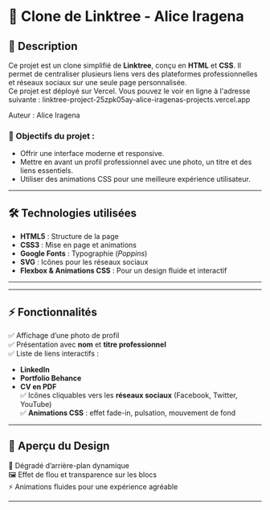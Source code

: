 # 🚀 Clone de Linktree - Alice Iragena

## 📌 Description

Ce projet est un clone simplifié de **Linktree**, conçu en **HTML** et **CSS**. Il permet de centraliser plusieurs liens vers des plateformes professionnelles et réseaux sociaux sur une seule page personnalisée.  
Ce projet est déployé sur Vercel. Vous pouvez le voir en ligne à l'adresse suivante : linktree-project-25zpk05ay-alice-iragenas-projects.vercel.app

Auteur : Alice Iragena

### 🎯 Objectifs du projet :
- Offrir une interface moderne et responsive.
- Mettre en avant un profil professionnel avec une photo, un titre et des liens essentiels.
- Utiliser des animations CSS pour une meilleure expérience utilisateur.

---

## 🛠️ Technologies utilisées

- **HTML5** : Structure de la page
- **CSS3** : Mise en page et animations
- **Google Fonts** : Typographie (_Poppins_)
- **SVG** : Icônes pour les réseaux sociaux
- **Flexbox & Animations CSS** : Pour un design fluide et interactif

---

---

## ⚡ Fonctionnalités

✅ Affichage d’une photo de profil  
✅ Présentation avec **nom** et **titre professionnel**  
✅ Liste de liens interactifs :  
   - **LinkedIn**
   - **Portfolio Behance**
   - **CV en PDF**  
✅ Icônes cliquables vers les **réseaux sociaux** (Facebook, Twitter, YouTube)  
✅ **Animations CSS** : effet fade-in, pulsation, mouvement de fond  

---

## 🎨 Aperçu du Design  

🎨 Dégradé d’arrière-plan dynamique  
🖼 Effet de flou et transparence sur les blocs  
⚡ Animations fluides pour une expérience agréable  

---

